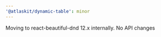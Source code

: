 ```yaml
---
'@atlaskit/dynamic-table': minor
---
```


Moving to react-beautiful-dnd 12.x internally. No API changes
